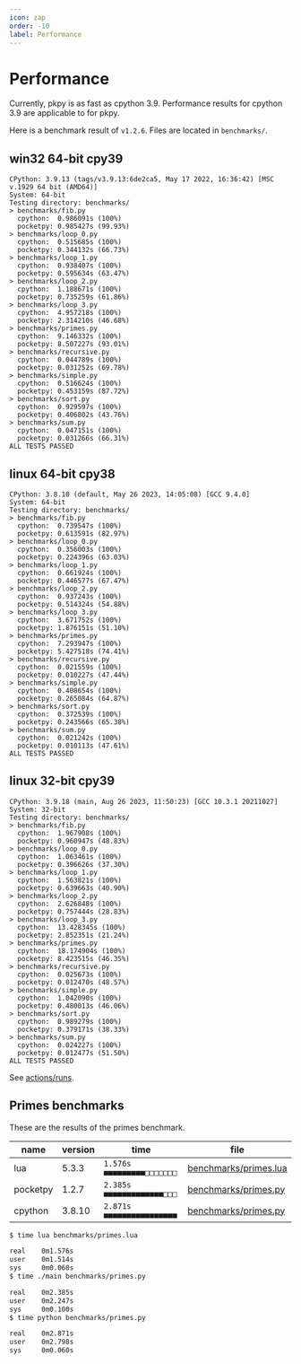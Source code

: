 ```yaml
---
icon: zap
order: -10
label: Performance
---
```


# Performance

Currently, pkpy is as fast as cpython 3.9.
Performance results for cpython 3.9 are applicable to for pkpy.

Here is a benchmark result of `v1.2.6`.
Files are located in `benchmarks/`.

## win32 64-bit cpy39
```
CPython: 3.9.13 (tags/v3.9.13:6de2ca5, May 17 2022, 16:36:42) [MSC v.1929 64 bit (AMD64)]
System: 64-bit
Testing directory: benchmarks/
> benchmarks/fib.py
  cpython:  0.986091s (100%)
  pocketpy: 0.985427s (99.93%)
> benchmarks/loop_0.py
  cpython:  0.515685s (100%)
  pocketpy: 0.344132s (66.73%)
> benchmarks/loop_1.py
  cpython:  0.938407s (100%)
  pocketpy: 0.595634s (63.47%)
> benchmarks/loop_2.py
  cpython:  1.188671s (100%)
  pocketpy: 0.735259s (61.86%)
> benchmarks/loop_3.py
  cpython:  4.957218s (100%)
  pocketpy: 2.314210s (46.68%)
> benchmarks/primes.py
  cpython:  9.146332s (100%)
  pocketpy: 8.507227s (93.01%)
> benchmarks/recursive.py
  cpython:  0.044789s (100%)
  pocketpy: 0.031252s (69.78%)
> benchmarks/simple.py
  cpython:  0.516624s (100%)
  pocketpy: 0.453159s (87.72%)
> benchmarks/sort.py
  cpython:  0.929597s (100%)
  pocketpy: 0.406802s (43.76%)
> benchmarks/sum.py
  cpython:  0.047151s (100%)
  pocketpy: 0.031266s (66.31%)
ALL TESTS PASSED
```

## linux 64-bit cpy38
```
CPython: 3.8.10 (default, May 26 2023, 14:05:08) [GCC 9.4.0]
System: 64-bit
Testing directory: benchmarks/
> benchmarks/fib.py
  cpython:  0.739547s (100%)
  pocketpy: 0.613591s (82.97%)
> benchmarks/loop_0.py
  cpython:  0.356003s (100%)
  pocketpy: 0.224396s (63.03%)
> benchmarks/loop_1.py
  cpython:  0.661924s (100%)
  pocketpy: 0.446577s (67.47%)
> benchmarks/loop_2.py
  cpython:  0.937243s (100%)
  pocketpy: 0.514324s (54.88%)
> benchmarks/loop_3.py
  cpython:  3.671752s (100%)
  pocketpy: 1.876151s (51.10%)
> benchmarks/primes.py
  cpython:  7.293947s (100%)
  pocketpy: 5.427518s (74.41%)
> benchmarks/recursive.py
  cpython:  0.021559s (100%)
  pocketpy: 0.010227s (47.44%)
> benchmarks/simple.py
  cpython:  0.408654s (100%)
  pocketpy: 0.265084s (64.87%)
> benchmarks/sort.py
  cpython:  0.372539s (100%)
  pocketpy: 0.243566s (65.38%)
> benchmarks/sum.py
  cpython:  0.021242s (100%)
  pocketpy: 0.010113s (47.61%)
ALL TESTS PASSED
```

## linux 32-bit cpy39
```
CPython: 3.9.18 (main, Aug 26 2023, 11:50:23) [GCC 10.3.1 20211027]
System: 32-bit
Testing directory: benchmarks/
> benchmarks/fib.py
  cpython:  1.967908s (100%)
  pocketpy: 0.960947s (48.83%)
> benchmarks/loop_0.py
  cpython:  1.063461s (100%)
  pocketpy: 0.396626s (37.30%)
> benchmarks/loop_1.py
  cpython:  1.563821s (100%)
  pocketpy: 0.639663s (40.90%)
> benchmarks/loop_2.py
  cpython:  2.626848s (100%)
  pocketpy: 0.757444s (28.83%)
> benchmarks/loop_3.py
  cpython:  13.428345s (100%)
  pocketpy: 2.852351s (21.24%)
> benchmarks/primes.py
  cpython:  18.174904s (100%)
  pocketpy: 8.423515s (46.35%)
> benchmarks/recursive.py
  cpython:  0.025673s (100%)
  pocketpy: 0.012470s (48.57%)
> benchmarks/simple.py
  cpython:  1.042090s (100%)
  pocketpy: 0.480013s (46.06%)
> benchmarks/sort.py
  cpython:  0.989279s (100%)
  pocketpy: 0.379171s (38.33%)
> benchmarks/sum.py
  cpython:  0.024227s (100%)
  pocketpy: 0.012477s (51.50%)
ALL TESTS PASSED
```

See [actions/runs](https://github.com/blueloveTH/pocketpy/actions/runs/6511071423/job/17686074263).

## Primes benchmarks

These are the results of the primes benchmark.

| name | version | time | file |
| ---- | ---- | ---- | ---- |
| lua | 5.3.3 | `1.576s ■■■■■■■■■□□□□□□□` | [benchmarks/primes.lua](https://github.com/blueloveTH/pocketpy/blob/3d332a694f99ae2d327e732e7f3e3215bedcb069/benchmarks/primes.lua) |
| pocketpy | 1.2.7 | `2.385s ■■■■■■■■■■■■■□□□` | [benchmarks/primes.py](https://github.com/blueloveTH/pocketpy/blob/3d332a694f99ae2d327e732e7f3e3215bedcb069/benchmarks/primes.py) |
| cpython | 3.8.10 | `2.871s ■■■■■■■■■■■■■■■■` | [benchmarks/primes.py](https://github.com/blueloveTH/pocketpy/blob/3d332a694f99ae2d327e732e7f3e3215bedcb069/benchmarks/primes.py) |

```sh
$ time lua benchmarks/primes.lua 

real    0m1.576s
user    0m1.514s
sys     0m0.060s
$ time ./main benchmarks/primes.py 

real    0m2.385s
user    0m2.247s
sys     0m0.100s
$ time python benchmarks/primes.py 

real    0m2.871s
user    0m2.798s
sys     0m0.060s
```